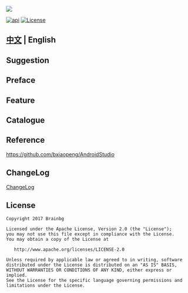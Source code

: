 ![](https://brian-1258565516.cos.ap-guangzhou.myqcloud.com/img/finallogo.png)




[![api][apiSvg]][api]
[![License][licenseSvg]][license]

##  [中文](/README.md) | English 

## Suggestion

## Preface

## Feature

## Catalogue

## Reference
https://github.com/bxiaopeng/AndroidStudio

## ChangeLog
[ChangeLog](/ChangeLog.md)  

## License


    Copyright 2017 Brainbg

    Licensed under the Apache License, Version 2.0 (the "License");
    you may not use this file except in compliance with the License.
    You may obtain a copy of the License at

       http://www.apache.org/licenses/LICENSE-2.0

    Unless required by applicable law or agreed to in writing, software
    distributed under the License is distributed on an "AS IS" BASIS,
    WITHOUT WARRANTIES OR CONDITIONS OF ANY KIND, either express or implied.
    See the License for the specific language governing permissions and
    limitations under the License.

<!-- 许可证 -->
[licenseSvg]: https://img.shields.io/badge/License-Apache--2.0-brightgreen.svg
[license]: https://github.com/Brainbg/AndroidStudioHandbook/blob/master/LICENSE
<!-- API -->
[apiSvg]: https://img.shields.io/badge/API-19%2B-brightgreen.svg
[api]: https://android-arsenal.com/api?level=19